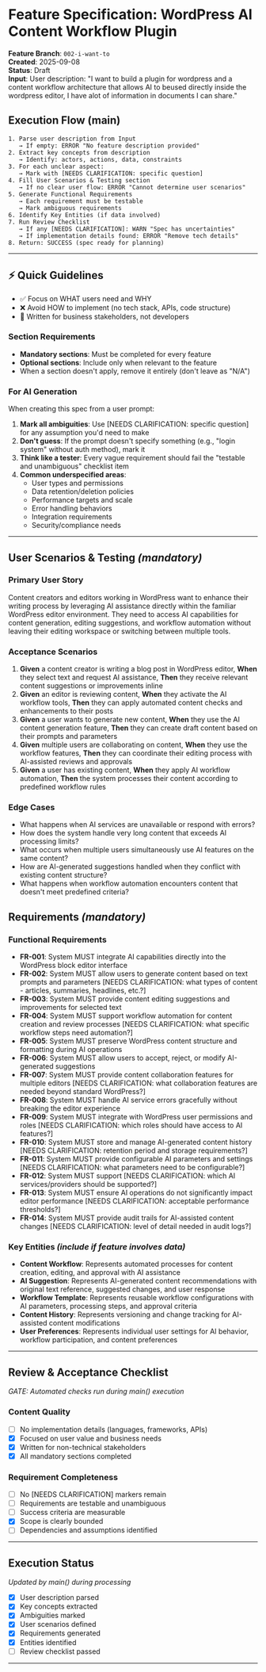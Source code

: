# Feature Specification: WordPress AI Content Workflow Plugin

**Feature Branch**: `002-i-want-to`  
**Created**: 2025-09-08  
**Status**: Draft  
**Input**: User description: "I want to build a plugin for wordpress and a content workflow architecture that allows AI to beused directly inside the wordpress editor, I have alot of information in documents I can share."

## Execution Flow (main)
```
1. Parse user description from Input
   → If empty: ERROR "No feature description provided"
2. Extract key concepts from description
   → Identify: actors, actions, data, constraints
3. For each unclear aspect:
   → Mark with [NEEDS CLARIFICATION: specific question]
4. Fill User Scenarios & Testing section
   → If no clear user flow: ERROR "Cannot determine user scenarios"
5. Generate Functional Requirements
   → Each requirement must be testable
   → Mark ambiguous requirements
6. Identify Key Entities (if data involved)
7. Run Review Checklist
   → If any [NEEDS CLARIFICATION]: WARN "Spec has uncertainties"
   → If implementation details found: ERROR "Remove tech details"
8. Return: SUCCESS (spec ready for planning)
```

---

## ⚡ Quick Guidelines
- ✅ Focus on WHAT users need and WHY
- ❌ Avoid HOW to implement (no tech stack, APIs, code structure)
- 👥 Written for business stakeholders, not developers

### Section Requirements
- **Mandatory sections**: Must be completed for every feature
- **Optional sections**: Include only when relevant to the feature
- When a section doesn't apply, remove it entirely (don't leave as "N/A")

### For AI Generation
When creating this spec from a user prompt:
1. **Mark all ambiguities**: Use [NEEDS CLARIFICATION: specific question] for any assumption you'd need to make
2. **Don't guess**: If the prompt doesn't specify something (e.g., "login system" without auth method), mark it
3. **Think like a tester**: Every vague requirement should fail the "testable and unambiguous" checklist item
4. **Common underspecified areas**:
   - User types and permissions
   - Data retention/deletion policies  
   - Performance targets and scale
   - Error handling behaviors
   - Integration requirements
   - Security/compliance needs

---

## User Scenarios & Testing *(mandatory)*

### Primary User Story
Content creators and editors working in WordPress want to enhance their writing process by leveraging AI assistance directly within the familiar WordPress editor environment. They need to access AI capabilities for content generation, editing suggestions, and workflow automation without leaving their editing workspace or switching between multiple tools.

### Acceptance Scenarios
1. **Given** a content creator is writing a blog post in WordPress editor, **When** they select text and request AI assistance, **Then** they receive relevant content suggestions or improvements inline
2. **Given** an editor is reviewing content, **When** they activate the AI workflow tools, **Then** they can apply automated content checks and enhancements to their posts
3. **Given** a user wants to generate new content, **When** they use the AI content generation feature, **Then** they can create draft content based on their prompts and parameters
4. **Given** multiple users are collaborating on content, **When** they use the workflow features, **Then** they can coordinate their editing process with AI-assisted reviews and approvals
5. **Given** a user has existing content, **When** they apply AI workflow automation, **Then** the system processes their content according to predefined workflow rules

### Edge Cases
- What happens when AI services are unavailable or respond with errors?
- How does the system handle very long content that exceeds AI processing limits?
- What occurs when multiple users simultaneously use AI features on the same content?
- How are AI-generated suggestions handled when they conflict with existing content structure?
- What happens when workflow automation encounters content that doesn't meet predefined criteria?

## Requirements *(mandatory)*

### Functional Requirements
- **FR-001**: System MUST integrate AI capabilities directly into the WordPress block editor interface
- **FR-002**: System MUST allow users to generate content based on text prompts and parameters [NEEDS CLARIFICATION: what types of content - articles, summaries, headlines, etc.?]
- **FR-003**: System MUST provide content editing suggestions and improvements for selected text
- **FR-004**: System MUST support workflow automation for content creation and review processes [NEEDS CLARIFICATION: what specific workflow steps need automation?]
- **FR-005**: System MUST preserve WordPress content structure and formatting during AI operations
- **FR-006**: System MUST allow users to accept, reject, or modify AI-generated suggestions
- **FR-007**: System MUST provide content collaboration features for multiple editors [NEEDS CLARIFICATION: what collaboration features are needed beyond standard WordPress?]
- **FR-008**: System MUST handle AI service errors gracefully without breaking the editor experience
- **FR-009**: System MUST integrate with WordPress user permissions and roles [NEEDS CLARIFICATION: which roles should have access to AI features?]
- **FR-010**: System MUST store and manage AI-generated content history [NEEDS CLARIFICATION: retention period and storage requirements?]
- **FR-011**: System MUST provide configurable AI parameters and settings [NEEDS CLARIFICATION: what parameters need to be configurable?]
- **FR-012**: System MUST support [NEEDS CLARIFICATION: which AI services/providers should be supported?]
- **FR-013**: System MUST ensure AI operations do not significantly impact editor performance [NEEDS CLARIFICATION: acceptable performance thresholds?]
- **FR-014**: System MUST provide audit trails for AI-assisted content changes [NEEDS CLARIFICATION: level of detail needed in audit logs?]

### Key Entities *(include if feature involves data)*
- **Content Workflow**: Represents automated processes for content creation, editing, and approval with AI assistance
- **AI Suggestion**: Represents AI-generated content recommendations with original text reference, suggested changes, and user response
- **Workflow Template**: Represents reusable workflow configurations with AI parameters, processing steps, and approval criteria
- **Content History**: Represents versioning and change tracking for AI-assisted content modifications
- **User Preferences**: Represents individual user settings for AI behavior, workflow participation, and content preferences

---

## Review & Acceptance Checklist
*GATE: Automated checks run during main() execution*

### Content Quality
- [ ] No implementation details (languages, frameworks, APIs)
- [x] Focused on user value and business needs
- [x] Written for non-technical stakeholders
- [x] All mandatory sections completed

### Requirement Completeness
- [ ] No [NEEDS CLARIFICATION] markers remain
- [ ] Requirements are testable and unambiguous  
- [ ] Success criteria are measurable
- [x] Scope is clearly bounded
- [ ] Dependencies and assumptions identified

---

## Execution Status
*Updated by main() during processing*

- [x] User description parsed
- [x] Key concepts extracted
- [x] Ambiguities marked
- [x] User scenarios defined
- [x] Requirements generated
- [x] Entities identified
- [ ] Review checklist passed

---